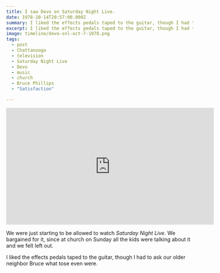 ```yaml
---
title: I saw Devo on Saturday Night Live.
date: 1978-10-14T20:57:00.000Z
summary: I liked the effects pedals taped to the guitar, though I had to ask Bruce what that was.
excerpt: I liked the effects pedals taped to the guitar, though I had to ask Bruce what that was.
image: timeline/devo-snl-oct-7-1978.png
tags:
  - post
  - Chattanooga
  - television
  - Saturday Night Live
  - Devo
  - music
  - church
  - Bruce Phillips
  - "Satisfaction"

---
```


<iframe width="560" height="315" src="https://www.youtube.com/embed/04pbtf5t_LU" title="YouTube video player" frameborder="0" allow="accelerometer; autoplay; clipboard-write; encrypted-media; gyroscope; picture-in-picture" allowfullscreen></iframe>

We were just starting to be allowed to watch _Saturday Night Live_. We bargained for it, since at church on Sunday all the kids were talking about it and we felt left out. 

I liked the effects pedals taped to the guitar, though I had to ask our older neighbor Bruce what tose even were.